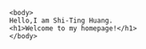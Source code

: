 <!DOCTYPE html>
<html>
    <head>
    <title>Shin-Ting Huang's homepage</title>
    </head>

    <body>
    Hello,I am Shi-Ting Huang.
    <h1>Welcome to my homepage!</h1>
    </body>
</html>
